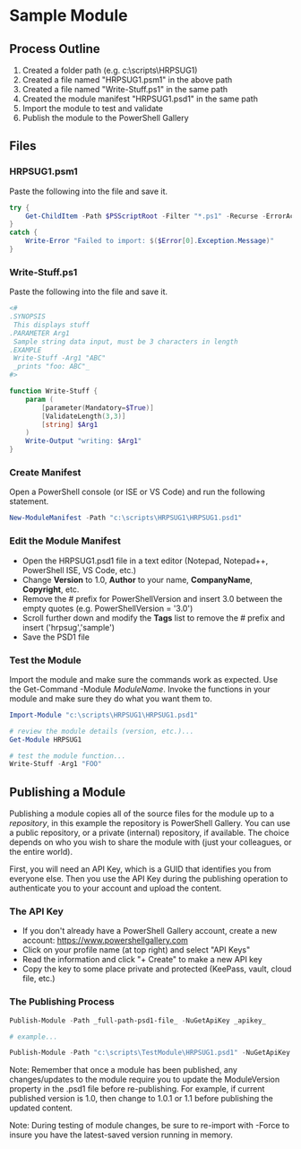 # Sample Module

## Process Outline

  1. Created a folder path (e.g. c:\scripts\HRPSUG1)
  2. Created a file named "HRPSUG1.psm1" in the above path
  3. Created a file named "Write-Stuff.ps1" in the same path
  4. Created the module manifest "HRPSUG1.psd1" in the same path
  5. Import the module to test and validate
  6. Publish the module to the PowerShell Gallery
  
## Files

### HRPSUG1.psm1

Paste the following into the file and save it.

```powershell
try {
	Get-ChildItem -Path $PSScriptRoot -Filter "*.ps1" -Recurse -ErrorAction Stop | %{ . $_.FullName }
}
catch {
    Write-Error "Failed to import: $($Error[0].Exception.Message)"
}
```

### Write-Stuff.ps1

Paste the following into the file and save it.

```powershell
<#
.SYNOPSIS
 This displays stuff
.PARAMETER Arg1
 Sample string data input, must be 3 characters in length
.EXAMPLE
 Write-Stuff -Arg1 "ABC"
 _prints "foo: ABC"_
#>

function Write-Stuff {
	param (
		[parameter(Mandatory=$True)]
		[ValidateLength(3,3)]
		[string] $Arg1
	)
	Write-Output "writing: $Arg1"
}
```

### Create Manifest

Open a PowerShell console (or ISE or VS Code) and run the following statement.

```powershell
New-ModuleManifest -Path "c:\scripts\HRPSUG1\HRPSUG1.psd1"
```

### Edit the Module Manifest

* Open the HRPSUG1.psd1 file in a text editor (Notepad, Notepad++, PowerShell ISE, VS Code, etc.)
* Change **Version** to 1.0, **Author** to your name, **CompanyName**, **Copyright**, etc.
* Remove the # prefix for PowerShellVersion and insert 3.0 between the empty quotes (e.g. PowerShellVersion = '3.0')
* Scroll further down and modify the **Tags** list to remove the # prefix and insert ('hrpsug','sample')
* Save the PSD1 file

### Test the Module

Import the module and make sure the commands work as expected.  Use the Get-Command -Module _ModuleName_.  Invoke the functions in your module and make sure they do what you want them to.

```powershell
Import-Module "c:\scripts\HRPSUG1\HRPSUG1.psd1"

# review the module details (version, etc.)...
Get-Module HRPSUG1

# test the module function...
Write-Stuff -Arg1 "FOO"
```

## Publishing a Module

Publishing a module copies all of the source files for the module up to a _repository_, in this example the repository is PowerShell Gallery.  You can use a public repository, or a private (internal) repository, if available.  The choice depends on who you wish to share the module with (just your colleagues, or the entire world).

First, you will need an API Key, which is a GUID that identifies you from everyone else.  Then you use the API Key during the publishing operation to authenticate you to your account and upload the content.

### The API Key

* If you don't already have a PowerShell Gallery account, create a new account: https://www.powershellgallery.com
* Click on your profile name (at top right) and select "API Keys"
* Read the information and click "+ Create" to make a new API key
* Copy the key to some place private and protected (KeePass, vault, cloud file, etc.)

### The Publishing Process

```powershell
Publish-Module -Path _full-path-psd1-file_ -NuGetApiKey _apikey_

# example...

Publish-Module -Path "c:\scripts\TestModule\HRPSUG1.psd1" -NuGetApiKey "12345678-abcd-defg-1234-abcd1234defg"
```

Note: Remember that once a module has been published, any changes/updates to the module require you to update
the ModuleVersion property in the .psd1 file before re-publishing.  For example, if current published version is 1.0, 
then change to 1.0.1 or 1.1 before publishing the updated content.

Note: During testing of module changes, be sure to re-import with -Force to insure you have the latest-saved version 
running in memory.
